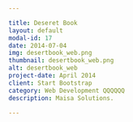 ```yaml
---

title: Deseret Book
layout: default
modal-id: 17
date: 2014-07-04
img: desertbook_web.png
thumbnail: desertbook_web.png
alt: desertbook_web
project-date: April 2014
client: Start Bootstrap
category: Web Development QQQQQQ
description: Maisa Solutions.

---
```

